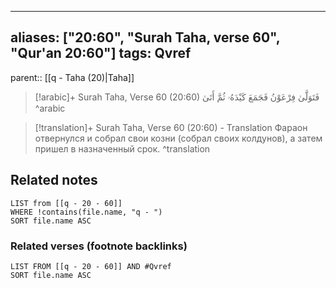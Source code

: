 
---
aliases: ["20:60", "Surah Taha, verse 60", "Qur'an 20:60"]
tags: Qvref
---

parent:: [[q - Taha (20)|Taha]]

> [!arabic]+ Surah Taha, Verse 60 (20:60)
> <span class="quran-arabic">فَتَوَلَّىٰ فِرْعَوْنُ فَجَمَعَ كَيْدَهُۥ ثُمَّ أَتَىٰ</span>
^arabic

> [!translation]+ Surah Taha, Verse 60 (20:60) - Translation
> Фараон отвернулся и собрал свои козни (собрал своих колдунов), а затем пришел в назначенный срок.
^translation



## Related notes
```dataview
LIST from [[q - 20 - 60]]
WHERE !contains(file.name, "q - ")
SORT file.name ASC
```

### Related verses (footnote backlinks)
```dataview
LIST FROM [[q - 20 - 60]] AND #Qvref
SORT file.name ASC
```

